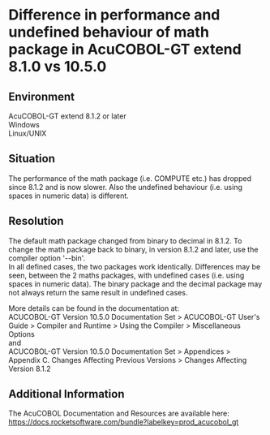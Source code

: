 # Difference in performance and undefined behaviour of math package in AcuCOBOL-GT extend 8.1.0 vs 10.5.0
## Environment
AcuCOBOL-GT extend 8.1.2 or later  
Windows  
Linux/UNIX  

## Situation
The performance of the math package (i.e. COMPUTE etc.) has dropped since 8.1.2 and is now slower. Also the undefined behaviour (i.e. using spaces in numeric data) is different.  

## Resolution
The default math package changed from binary to decimal in 8.1.2. To change the math package back to binary, in version 8.1.2 and later, use the compiler option '--bin'.  
In all defined cases, the two packages work identically. Differences may be seen, between the 2 maths packages, with undefined cases (i.e. using spaces in numeric data). The binary package and the decimal package may not always return the same result in undefined cases.  

More details can be found in the documentation at:  
ACUCOBOL-GT Version 10.5.0 Documentation Set > ACUCOBOL-GT User's Guide > Compiler and Runtime > Using the Compiler > Miscellaneous Options  
and  
ACUCOBOL-GT Version 10.5.0 Documentation Set > Appendices > Appendix C. Changes Affecting Previous Versions > Changes Affecting Version 8.1.2  

 
## Additional Information
The AcuCOBOL Documentation and Resources are available here:  
https://docs.rocketsoftware.com/bundle?labelkey=prod_acucobol_gt  